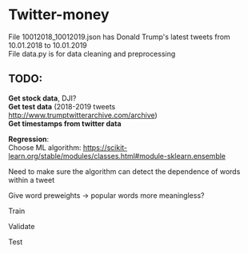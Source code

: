 # Twitter-money

File 10012018_10012019.json has Donald Trump's latest tweets from 10.01.2018 to 10.01.2019  
File data.py is for data cleaning and preprocessing  

  
## **TODO**:  
  
**Get stock data**, DJI?  
**Get test data** (2018-2019 tweets http://www.trumptwitterarchive.com/archive)  
**Get timestamps from twitter data** 
  
  
**Regression**:  
Choose ML algorithm: https://scikit-learn.org/stable/modules/classes.html#module-sklearn.ensemble  
  
  Need to make sure the algorithm can detect the dependence of words within a tweet  
   
  Give word preweights -> popular words more meaningless?  
   
  Train  
  
  Validate  
  
  Test  
  
